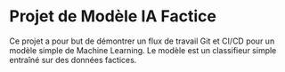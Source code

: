# Projet de Modèle IA Factice

Ce projet a pour but de démontrer un flux de travail Git et CI/CD pour un modèle simple de Machine Learning.
Le modèle est un classifieur simple entraîné sur des données factices.